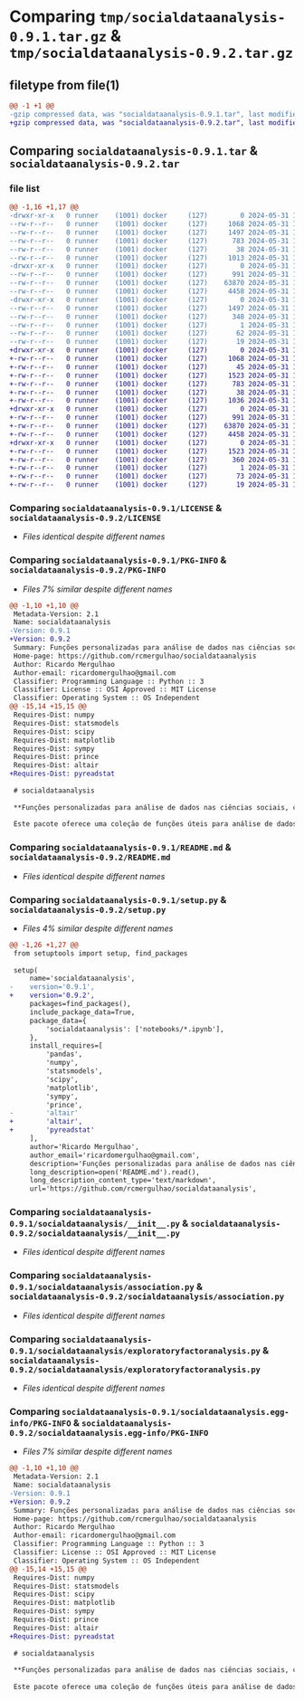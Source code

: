 # Comparing `tmp/socialdataanalysis-0.9.1.tar.gz` & `tmp/socialdataanalysis-0.9.2.tar.gz`

## filetype from file(1)

```diff
@@ -1 +1 @@
-gzip compressed data, was "socialdataanalysis-0.9.1.tar", last modified: Fri May 31 14:09:26 2024, max compression
+gzip compressed data, was "socialdataanalysis-0.9.2.tar", last modified: Fri May 31 14:27:09 2024, max compression
```

## Comparing `socialdataanalysis-0.9.1.tar` & `socialdataanalysis-0.9.2.tar`

### file list

```diff
@@ -1,16 +1,17 @@
-drwxr-xr-x   0 runner    (1001) docker     (127)        0 2024-05-31 14:09:26.994492 socialdataanalysis-0.9.1/
--rw-r--r--   0 runner    (1001) docker     (127)     1068 2024-05-31 14:09:18.000000 socialdataanalysis-0.9.1/LICENSE
--rw-r--r--   0 runner    (1001) docker     (127)     1497 2024-05-31 14:09:26.994492 socialdataanalysis-0.9.1/PKG-INFO
--rw-r--r--   0 runner    (1001) docker     (127)      783 2024-05-31 14:09:18.000000 socialdataanalysis-0.9.1/README.md
--rw-r--r--   0 runner    (1001) docker     (127)       38 2024-05-31 14:09:26.994492 socialdataanalysis-0.9.1/setup.cfg
--rw-r--r--   0 runner    (1001) docker     (127)     1013 2024-05-31 14:09:18.000000 socialdataanalysis-0.9.1/setup.py
-drwxr-xr-x   0 runner    (1001) docker     (127)        0 2024-05-31 14:09:26.994492 socialdataanalysis-0.9.1/socialdataanalysis/
--rw-r--r--   0 runner    (1001) docker     (127)      991 2024-05-31 14:09:18.000000 socialdataanalysis-0.9.1/socialdataanalysis/__init__.py
--rw-r--r--   0 runner    (1001) docker     (127)    63870 2024-05-31 14:09:18.000000 socialdataanalysis-0.9.1/socialdataanalysis/association.py
--rw-r--r--   0 runner    (1001) docker     (127)     4458 2024-05-31 14:09:18.000000 socialdataanalysis-0.9.1/socialdataanalysis/exploratoryfactoranalysis.py
-drwxr-xr-x   0 runner    (1001) docker     (127)        0 2024-05-31 14:09:26.994492 socialdataanalysis-0.9.1/socialdataanalysis.egg-info/
--rw-r--r--   0 runner    (1001) docker     (127)     1497 2024-05-31 14:09:26.000000 socialdataanalysis-0.9.1/socialdataanalysis.egg-info/PKG-INFO
--rw-r--r--   0 runner    (1001) docker     (127)      348 2024-05-31 14:09:26.000000 socialdataanalysis-0.9.1/socialdataanalysis.egg-info/SOURCES.txt
--rw-r--r--   0 runner    (1001) docker     (127)        1 2024-05-31 14:09:26.000000 socialdataanalysis-0.9.1/socialdataanalysis.egg-info/dependency_links.txt
--rw-r--r--   0 runner    (1001) docker     (127)       62 2024-05-31 14:09:26.000000 socialdataanalysis-0.9.1/socialdataanalysis.egg-info/requires.txt
--rw-r--r--   0 runner    (1001) docker     (127)       19 2024-05-31 14:09:26.000000 socialdataanalysis-0.9.1/socialdataanalysis.egg-info/top_level.txt
+drwxr-xr-x   0 runner    (1001) docker     (127)        0 2024-05-31 14:27:09.529188 socialdataanalysis-0.9.2/
+-rw-r--r--   0 runner    (1001) docker     (127)     1068 2024-05-31 14:27:00.000000 socialdataanalysis-0.9.2/LICENSE
+-rw-r--r--   0 runner    (1001) docker     (127)       45 2024-05-31 14:27:00.000000 socialdataanalysis-0.9.2/MANIFEST.in
+-rw-r--r--   0 runner    (1001) docker     (127)     1523 2024-05-31 14:27:09.529188 socialdataanalysis-0.9.2/PKG-INFO
+-rw-r--r--   0 runner    (1001) docker     (127)      783 2024-05-31 14:27:00.000000 socialdataanalysis-0.9.2/README.md
+-rw-r--r--   0 runner    (1001) docker     (127)       38 2024-05-31 14:27:09.529188 socialdataanalysis-0.9.2/setup.cfg
+-rw-r--r--   0 runner    (1001) docker     (127)     1036 2024-05-31 14:27:00.000000 socialdataanalysis-0.9.2/setup.py
+drwxr-xr-x   0 runner    (1001) docker     (127)        0 2024-05-31 14:27:09.529188 socialdataanalysis-0.9.2/socialdataanalysis/
+-rw-r--r--   0 runner    (1001) docker     (127)      991 2024-05-31 14:27:00.000000 socialdataanalysis-0.9.2/socialdataanalysis/__init__.py
+-rw-r--r--   0 runner    (1001) docker     (127)    63870 2024-05-31 14:27:00.000000 socialdataanalysis-0.9.2/socialdataanalysis/association.py
+-rw-r--r--   0 runner    (1001) docker     (127)     4458 2024-05-31 14:27:00.000000 socialdataanalysis-0.9.2/socialdataanalysis/exploratoryfactoranalysis.py
+drwxr-xr-x   0 runner    (1001) docker     (127)        0 2024-05-31 14:27:09.529188 socialdataanalysis-0.9.2/socialdataanalysis.egg-info/
+-rw-r--r--   0 runner    (1001) docker     (127)     1523 2024-05-31 14:27:09.000000 socialdataanalysis-0.9.2/socialdataanalysis.egg-info/PKG-INFO
+-rw-r--r--   0 runner    (1001) docker     (127)      360 2024-05-31 14:27:09.000000 socialdataanalysis-0.9.2/socialdataanalysis.egg-info/SOURCES.txt
+-rw-r--r--   0 runner    (1001) docker     (127)        1 2024-05-31 14:27:09.000000 socialdataanalysis-0.9.2/socialdataanalysis.egg-info/dependency_links.txt
+-rw-r--r--   0 runner    (1001) docker     (127)       73 2024-05-31 14:27:09.000000 socialdataanalysis-0.9.2/socialdataanalysis.egg-info/requires.txt
+-rw-r--r--   0 runner    (1001) docker     (127)       19 2024-05-31 14:27:09.000000 socialdataanalysis-0.9.2/socialdataanalysis.egg-info/top_level.txt
```

### Comparing `socialdataanalysis-0.9.1/LICENSE` & `socialdataanalysis-0.9.2/LICENSE`

 * *Files identical despite different names*

### Comparing `socialdataanalysis-0.9.1/PKG-INFO` & `socialdataanalysis-0.9.2/PKG-INFO`

 * *Files 7% similar despite different names*

```diff
@@ -1,10 +1,10 @@
 Metadata-Version: 2.1
 Name: socialdataanalysis
-Version: 0.9.1
+Version: 0.9.2
 Summary: Funções personalizadas para análise de dados nas ciências sociais, complementando o uso do SPSS.
 Home-page: https://github.com/rcmergulhao/socialdataanalysis
 Author: Ricardo Mergulhao
 Author-email: ricardomergulhao@gmail.com
 Classifier: Programming Language :: Python :: 3
 Classifier: License :: OSI Approved :: MIT License
 Classifier: Operating System :: OS Independent
@@ -15,14 +15,15 @@
 Requires-Dist: numpy
 Requires-Dist: statsmodels
 Requires-Dist: scipy
 Requires-Dist: matplotlib
 Requires-Dist: sympy
 Requires-Dist: prince
 Requires-Dist: altair
+Requires-Dist: pyreadstat
 
 # socialdataanalysis
 
 **Funções personalizadas para análise de dados nas ciências sociais, complementando o uso do SPSS.**
 
 Este pacote oferece uma coleção de funções úteis para análise de dados, especialmente projetadas para complementar as capacidades do SPSS em pesquisas nas ciências sociais. As funções incluídas cobrem diversos aspectos da análise de associação, conforme descrito no livro [Análise de Dados Para Ciências Sociais: A Complementaridade do SPSS](https://silabo.pt/catalogo/informatica/aplicativos-estatisticos/livro/analise-de-dados-para-ciencias-sociais/).
```

### Comparing `socialdataanalysis-0.9.1/README.md` & `socialdataanalysis-0.9.2/README.md`

 * *Files identical despite different names*

### Comparing `socialdataanalysis-0.9.1/setup.py` & `socialdataanalysis-0.9.2/setup.py`

 * *Files 4% similar despite different names*

```diff
@@ -1,26 +1,27 @@
 from setuptools import setup, find_packages
 
 setup(
     name='socialdataanalysis',
-    version='0.9.1',
+    version='0.9.2',
     packages=find_packages(),
     include_package_data=True,
     package_data={
         'socialdataanalysis': ['notebooks/*.ipynb'],
     },
     install_requires=[
         'pandas',
         'numpy',
         'statsmodels',
         'scipy',
         'matplotlib',
         'sympy',
         'prince',
-        'altair'
+        'altair',
+        'pyreadstat'
     ],
     author='Ricardo Mergulhao',
     author_email='ricardomergulhao@gmail.com',
     description='Funções personalizadas para análise de dados nas ciências sociais, complementando o uso do SPSS.',
     long_description=open('README.md').read(),
     long_description_content_type='text/markdown',
     url='https://github.com/rcmergulhao/socialdataanalysis',
```

### Comparing `socialdataanalysis-0.9.1/socialdataanalysis/__init__.py` & `socialdataanalysis-0.9.2/socialdataanalysis/__init__.py`

 * *Files identical despite different names*

### Comparing `socialdataanalysis-0.9.1/socialdataanalysis/association.py` & `socialdataanalysis-0.9.2/socialdataanalysis/association.py`

 * *Files identical despite different names*

### Comparing `socialdataanalysis-0.9.1/socialdataanalysis/exploratoryfactoranalysis.py` & `socialdataanalysis-0.9.2/socialdataanalysis/exploratoryfactoranalysis.py`

 * *Files identical despite different names*

### Comparing `socialdataanalysis-0.9.1/socialdataanalysis.egg-info/PKG-INFO` & `socialdataanalysis-0.9.2/socialdataanalysis.egg-info/PKG-INFO`

 * *Files 7% similar despite different names*

```diff
@@ -1,10 +1,10 @@
 Metadata-Version: 2.1
 Name: socialdataanalysis
-Version: 0.9.1
+Version: 0.9.2
 Summary: Funções personalizadas para análise de dados nas ciências sociais, complementando o uso do SPSS.
 Home-page: https://github.com/rcmergulhao/socialdataanalysis
 Author: Ricardo Mergulhao
 Author-email: ricardomergulhao@gmail.com
 Classifier: Programming Language :: Python :: 3
 Classifier: License :: OSI Approved :: MIT License
 Classifier: Operating System :: OS Independent
@@ -15,14 +15,15 @@
 Requires-Dist: numpy
 Requires-Dist: statsmodels
 Requires-Dist: scipy
 Requires-Dist: matplotlib
 Requires-Dist: sympy
 Requires-Dist: prince
 Requires-Dist: altair
+Requires-Dist: pyreadstat
 
 # socialdataanalysis
 
 **Funções personalizadas para análise de dados nas ciências sociais, complementando o uso do SPSS.**
 
 Este pacote oferece uma coleção de funções úteis para análise de dados, especialmente projetadas para complementar as capacidades do SPSS em pesquisas nas ciências sociais. As funções incluídas cobrem diversos aspectos da análise de associação, conforme descrito no livro [Análise de Dados Para Ciências Sociais: A Complementaridade do SPSS](https://silabo.pt/catalogo/informatica/aplicativos-estatisticos/livro/analise-de-dados-para-ciencias-sociais/).
```

